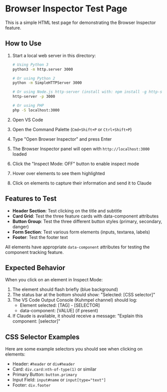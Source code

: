 # Browser Inspector Test Page

This is a simple HTML test page for demonstrating the Browser Inspector feature.

## How to Use

1. Start a local web server in this directory:
   ```bash
   # Using Python 3
   python3 -m http.server 3000
   
   # Or using Python 2
   python -m SimpleHTTPServer 3000
   
   # Or using Node.js http-server (install with: npm install -g http-server)
   http-server -p 3000
   
   # Or using PHP
   php -S localhost:3000
   ```

2. Open VS Code

3. Open the Command Palette (`Cmd+Shift+P` or `Ctrl+Shift+P`)

4. Type "Open Browser Inspector" and press Enter

5. The Browser Inspector panel will open with `http://localhost:3000` loaded

6. Click the "Inspect Mode: OFF" button to enable inspect mode

7. Hover over elements to see them highlighted

8. Click on elements to capture their information and send it to Claude

## Features to Test

- **Header Section**: Test clicking on the title and subtitle
- **Card Grid**: Test the three feature cards with data-component attributes
- **Button Group**: Test the three different button styles (primary, secondary, danger)
- **Form Section**: Test various form elements (inputs, textarea, labels)
- **Footer**: Test the footer text

All elements have appropriate `data-component` attributes for testing the component tracking feature.

## Expected Behavior

When you click on an element in Inspect Mode:

1. The element should flash briefly (blue background)
2. The status bar at the bottom should show: "Selected: [CSS selector]"
3. The VS Code Output Console (Kuhmpel channel) should log:
   - Element selected: [TAG] - [SELECTOR]
   - data-component: [VALUE] (if present)
4. If Claude is available, it should receive a message: "Explain this component: [selector]"

## CSS Selector Examples

Here are some example selectors you should see when clicking on elements:

- Header: `#header` or `div#header`
- Card: `div.card:nth-of-type(1)` or similar
- Primary Button: `button.primary`
- Input Field: `input#name` or `input[type="text"]`
- Footer: `div.footer`
